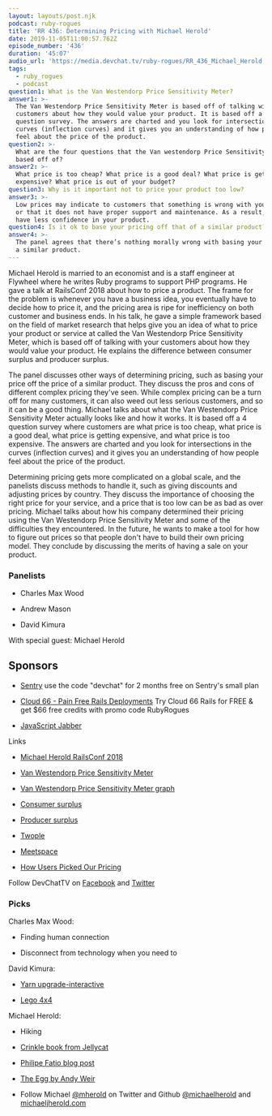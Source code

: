 ```yaml
---
layout: layouts/post.njk
podcast: ruby-rogues
title: 'RR 436: Determining Pricing with Michael Herold'
date: 2019-11-05T11:00:57.762Z
episode_number: '436'
duration: '45:07'
audio_url: 'https://media.devchat.tv/ruby-rogues/RR_436_Michael_Herold.mp3'
tags:
  - ruby_rogues
  - podcast
question1: What is the Van Westendorp Price Sensitivity Meter?
answer1: >-
  The Van Westendorp Price Sensitivity Meter is based off of talking with your
  customers about how they would value your product. It is based off a 4
  question survey. The answers are charted and you look for intersections in the
  curves (inflection curves) and it gives you an understanding of how people
  feel about the price of the product.
question2: >-
  What are the four questions that the Van westendorp Price Sensitivity Meter is
  based off of?
answer2: >-
  What price is too cheap? What price is a good deal? What price is getting
  expensive? What price is out of your budget?
question3: Why is it important not to price your product too low?
answer3: >-
  Low prices may indicate to customers that something is wrong with your product
  or that it does not have proper support and maintenance. As a result, they
  have less confidence in your product. 
question4: Is it ok to base your pricing off that of a similar product?
answer4: >-
  The panel agrees that there’s nothing morally wrong with basing your price off
  a similar product.
---
```

Michael Herold is married to an economist and is a staff engineer at Flywheel where he writes Ruby programs to support PHP programs. He gave a talk at RailsConf 2018 about how to price a product. The frame for the problem is whenever you have a business idea, you eventually have to decide how to price it, and the pricing area is ripe for inefficiency on both customer and business ends. In his talk, he gave a simple framework based on the field of market research that helps give you an idea of what to price your product or service at called the Van Westendorp Price Sensitivity Meter, which is based off of talking with your customers about how they would value your product. He explains the difference between consumer surplus and producer surplus. 

The panel discusses other ways of determining pricing, such as basing your price off the price of a similar product. They discuss the pros and cons of different complex pricing they've seen. While complex pricing can be a turn off for many customers, it can also weed out less serious customers, and so it can be a good thing. Michael talks about what the Van Westendorp Price Sensitivity Meter actually looks like and how it works. It is based off a 4 question survey where customers are what price is too cheap, what price is a good deal, what price is getting expensive, and what price is too expensive. The answers are charted and you look for intersections in the curves (inflection curves) and it gives you an understanding of how people feel about the price of the product.

Determining pricing gets more complicated on a global scale, and the panelists discuss methods to handle it, such as giving discounts and adjusting prices by country. They discuss the importance of choosing the right price for your service, and a price that is too low can be as bad as over pricing. Michael talks about how his company determined their pricing using the Van Westendorp Price Sensitivity Meter and some of the difficulties they encountered. In the future, he wants to make a tool for how to figure out prices so that people don't have to build their own pricing model. They conclude by discussing the merits of having a sale on your product. 

### Panelists

* Charles Max Wood

* Andrew Mason

* David Kimura

With special guest: Michael Herold

Sponsors
--------

* [Sentry](http://sentry.io/) use the code "devchat" for 2 months free on Sentry's small plan

* [Cloud 66 - Pain Free Rails Deployments](https://cloud66.com/rails?utm_source=-&utm_medium=-&utm_campaign=ruby-rogues) Try Cloud 66 Rails for FREE & get $66 free credits with promo code RubyRogues

* [JavaScript Jabber](https://devchat.tv/js-jabber/)

Links

* [Michael Herold RailsConf 2018](https://www.youtube.com/watch?v=DldgNBbH9aU)

* [Van Westendorp Price Sensitivity Meter](https://en.wikipedia.org/wiki/Van_Westendorp%27s_Price_Sensitivity_Meter)

* [Van Westendorp Price Sensitivity Meter graph](https://en.wikipedia.org/wiki/Van_Westendorp%27s_Price_Sensitivity_Meter#/media/File:VanWestendorp1.svg)

* [Consumer surplus](https://www.investopedia.com/terms/c/consumer_surplus.asp)

* [Producer surplus](https://www.investopedia.com/terms/p/producer_surplus.asp)

* [Twople](https://www.npmjs.com/package/twople)

* [Meetspace](https://www.meetspaceapp.com/)

* [How Users Picked Our Pricing](https://www.meetspaceapp.com/2016/09/15/meetspace-pricing.html)

Follow DevChatTV on [Facebook](https://www.facebook.com/DevChattv/?__tn__=%2Cd%2CP-R&eid=ARDBDrBnK71PDmx_8gE_IeIEo5SnM7cyzylVBjAwfaOo1ck_6q3GXuRBfaUQZaWVvFGyEVjrhDwnS_tV) and [Twitter](https://twitter.com/devchattv?lang=en)

### Picks

Charles Max Wood:

* Finding human connection

* Disconnect from technology when you need to

David Kimura:

* [Yarn upgrade-interactive](https://yarnpkg.com/lang/en/docs/cli/upgrade-interactive/)

* [Lego 4x4](https://www.lego.com/en-us/product/4x4-x-treme-off-roader-42099)

Michael Herold:

* Hiking

* [Crinkle book from Jellycat](https://www.amazon.com/Jellycat-Soft-Cloth-Books-Tails/dp/B006X1593I?ie=UTF8&qid=1548462018&sr=8-1&linkCode=ll1&tag=devchattv-20&linkId=f06bfe7482dca8bb751ed6d7cc86e2ab&language=en_US)

* [Philipe Fatio blog post](https://phili.pe/posts/loading-additional-ruby-gems-in-development/)

* [The Egg by Andy Weir](http://galactanet.com/oneoff/theegg_mod.html)

* Follow Michael [@mherold](https://twitter.com/mherold) on Twitter and Github [@michaelherold](https://github.com/michaelherold) and [michaeljherold.com](https://michaeljherold.com/)
